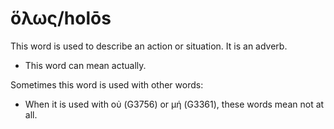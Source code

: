 # ὅλως/holōs
This word is used to describe an action or situation. It is an adverb.

* This word can mean actually.

Sometimes this word is used with other words:

* When it is used with oὐ (G3756) or μή (G3361), these words mean not at all.
